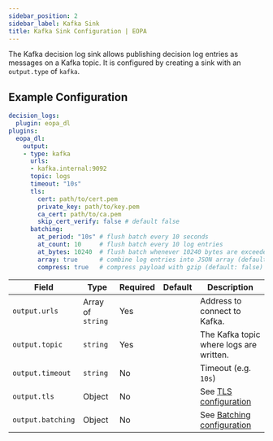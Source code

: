 ```yaml
---
sidebar_position: 2
sidebar_label: Kafka Sink
title: Kafka Sink Configuration | EOPA
---
```


The Kafka decision log sink allows publishing decision log entries as
messages on a Kafka topic. It is configured by creating a sink with an `output.type` of `kafka`.


## Example Configuration

```yaml
decision_logs:
  plugin: eopa_dl
plugins:
  eopa_dl:
    output:
    - type: kafka
      urls:
      - kafka.internal:9092
      topic: logs
      timeout: "10s"
      tls:
        cert: path/to/cert.pem
        private_key: path/to/key.pem
        ca_cert: path/to/ca.pem
        skip_cert_verify: false # default false
      batching:
        at_period: "10s" # flush batch every 10 seconds
        at_count: 10     # flush batch every 10 log entries
        at_bytes: 10240  # flush batch whenever 10240 bytes are exceeded
        array: true      # combine log entries into JSON array (default: lines of JSON objects)
        compress: true   # compress payload with gzip (default: false)
```

| Field | Type | Required | Default | Description |
| --- | --- | --- | --- | --- |
| `output.urls` | Array of `string` | Yes |  | Address to connect to Kafka. |
| `output.topic` | `string` | Yes |  | The Kafka topic where logs are written. |
| `output.timeout` | `string` | No |  | Timeout (e.g. `10s`) |
| `output.tls` | Object | No |  | See [TLS configuration](../decision-logs#tls) |
| `output.batching` | Object | No |  | See [Batching configuration](../decision-logs#batching) |
